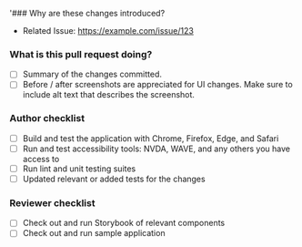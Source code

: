 '### Why are these changes introduced?

- Related Issue: <https://example.com/issue/123>

<!--
  Context about the problem that's being addressed.
-->

### What is this pull request doing?

- [ ] Summary of the changes committed.
- [ ] Before / after screenshots are appreciated for UI changes. Make sure to include alt text that describes the screenshot.

### Author checklist

- [ ] Build and test the application with Chrome, Firefox, Edge, and Safari
- [ ] Run and test accessibility tools: NVDA, WAVE, and any others you have access to
- [ ] Run lint and unit testing suites
- [ ] Updated relevant or added tests for the changes

### Reviewer checklist

- [ ] Check out and run Storybook of relevant components
- [ ] Check out and run sample application
